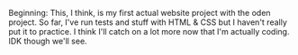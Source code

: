 Beginning:
This, I think, is my first actual website project with the oden project. So far, I've run tests and stuff with HTML & CSS but I haven't really put it to practice. I think I'll catch on a lot more now that I'm actually coding. IDK though we'll see.